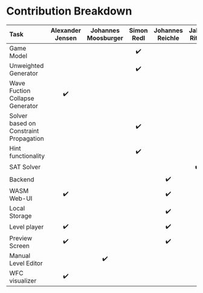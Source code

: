 # Contribution Breakdown

| Task                                   | Alexander Jensen   | Johannes Moosburger | Simon Redl         | Johannes Reichle   | Jakob Ritter       |
|:---------------------------------------|:------------------:|:-------------------:|:------------------:|:------------------:|:------------------:|
| Game Model                             |                    |                     | :heavy_check_mark: |                    |                    |
| Unweighted Generator                   |                    |                     | :heavy_check_mark: |                    |                    |
| Wave Fuction Collapse Generator        | :heavy_check_mark: |                     |                    |                    |                    |
| Solver based on Constraint Propagation |                    |                     | :heavy_check_mark: |                    |                    |
| Hint functionality                     |                    |                     | :heavy_check_mark: |                    |                    |
| SAT Solver                             |                    |                     |                    |                    | :heavy_check_mark: |
| Backend                                |                    |                     |                    | :heavy_check_mark: |                    |
| WASM Web-UI                            | :heavy_check_mark: |                     |                    | :heavy_check_mark: |                    |
| Local Storage                          |                    |                     |                    | :heavy_check_mark: |                    |
| Level player                           | :heavy_check_mark: |                     |                    | :heavy_check_mark: |                    |
| Preview Screen                         | :heavy_check_mark: |                     |                    | :heavy_check_mark: |                    |
| Manual Level Editor                    |                    | :heavy_check_mark:  |                    |                    |                    |
| WFC visualizer                         | :heavy_check_mark: |                     |                    |                    |                    |
